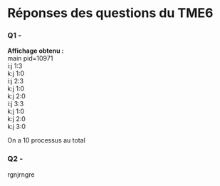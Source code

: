 # Réponses des questions du TME6

### Q1 -
**Affichage obtenu :**  
main pid=10971  
 i:j 1:3  
 k:j 1:0  
 i:j 2:3  
 k:j 1:0  
 k:j 2:0  
 i:j 3:3  
 k:j 1:0  
 k:j 2:0  
 k:j 3:0  

 On a 10 processus au total

### Q2 - 
 rgnjrngre